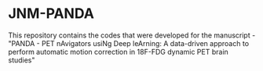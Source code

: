 # JNM-PANDA
This repository contains the codes that were developed for the manuscript - "PANDA - PET nAvigators usiNg Deep leArning: A data-driven approach to perform automatic motion correction in 18F-FDG dynamic PET brain studies"

